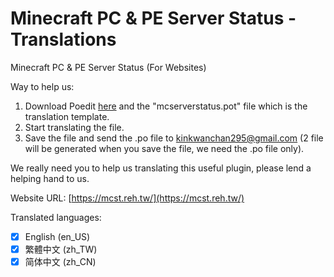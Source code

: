 # Minecraft PC & PE Server Status - Translations
Minecraft PC & PE Server Status (For Websites)

Way to help us:
1.  Download Poedit [here](https://poedit.net/) and the "mcserverstatus.pot" file which is the translation template.
2.  Start translating the file.
3.  Save the file and send the .po file to kinkwanchan295@gmail.com (2 file will be generated when you save the file, we need the .po file only).

We really need you to help us translating this useful plugin, please lend a helping hand to us.

Website URL: [https://mcst.reh.tw/](https://mcst.reh.tw/)

Translated languages:
- [X] English (en_US)
- [X] 繁體中文 (zh_TW)
- [X] 简体中文 (zh_CN)
